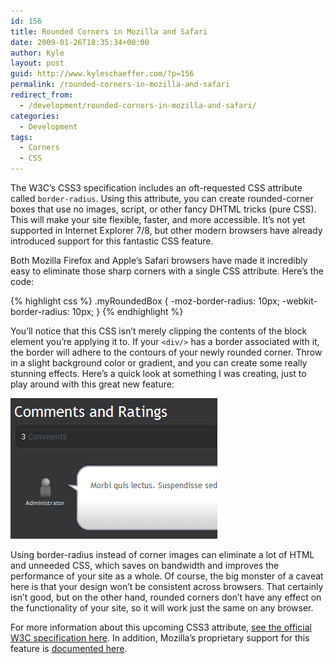 ```yaml
---
id: 156
title: Rounded Corners in Mozilla and Safari
date: 2009-01-26T18:35:34+00:00
author: Kyle
layout: post
guid: http://www.kyleschaeffer.com/?p=156
permalink: /rounded-corners-in-mozilla-and-safari
redirect_from:
  - /development/rounded-corners-in-mozilla-and-safari/
categories:
  - Development
tags:
  - Corners
  - CSS
---
```

The W3C’s CSS3 specification includes an oft-requested CSS attribute called `border-radius`. Using this attribute, you can create rounded-corner boxes that use no images, script, or other fancy DHTML tricks (pure CSS). This will make your site flexible, faster, and more accessible. It’s not yet supported in Internet Explorer 7/8, but other modern browsers have already introduced support for this fantastic CSS feature.

Both Mozilla Firefox and Apple’s Safari browsers have made it incredibly easy to eliminate those sharp corners with a single CSS attribute. Here’s the code:

{% highlight css %}
.myRoundedBox {
  -moz-border-radius: 10px;
  -webkit-border-radius: 10px;
}
{% endhighlight %}

You’ll notice that this CSS isn’t merely clipping the contents of the block element you’re applying it to. If your `<div/>` has a border associated with it, the border will adhere to the contours of your newly rounded corner. Throw in a slight background color or gradient, and you can create some really stunning effects. Here’s a quick look at something I was creating, just to play around with this great new feature:

![BORDER-RADIUS In Action](/assets/img/radius-example.png)

Using border-radius instead of corner images can eliminate a lot of HTML and unneeded CSS, which saves on bandwidth and improves the performance of your site as a whole. Of course, the big monster of a caveat here is that your design won’t be consistent across browsers. That certainly isn’t good, but on the other hand, rounded corners don’t have any effect on the functionality of your site, so it will work just the same on any browser.

For more information about this upcoming CSS3 attribute, [see the official W3C specification here](http://www.w3.org/TR/css3-background/#border-radius). In addition, Mozilla’s proprietary support for this feature is [documented here](https://developer.mozilla.org/en/CSS/-moz-border-radius).
